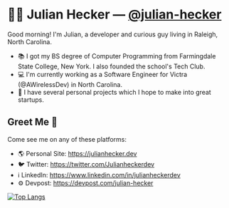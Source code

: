 # 👨‍💻 Julian Hecker — [@julian-hecker](https://github.com/julian-hecker/)
Good morning! I'm Julian, a developer and curious guy living in Raleigh, North Carolina.

- 📚 I got my BS degree of Computer Programming from Farmingdale State College, New York. I also founded the school's Tech Club.
- 💻 I'm currently working as a Software Engineer for Victra (@AWirelessDev) in North Carolina.
- 🚧 I have several personal projects which I hope to make into great startups.

## Greet Me 👋
Come see me on any of these platforms:
- 🌎 Personal Site: https://julianhecker.dev
- 🐦 Twitter: https://twitter.com/Julianheckerdev
- ℹ️ LinkedIn: https://www.linkedin.com/in/julianheckerdev
- ⚙️ Devpost: https://devpost.com/julian-hecker

[![Top Langs](https://github-readme-stats.vercel.app/api/top-langs/?username=julian-hecker&layout=compact&theme=synthwave)](https://github.com/julian-hecker)
